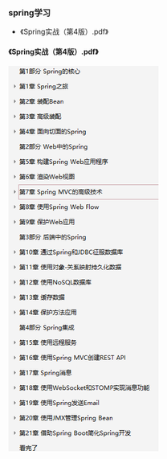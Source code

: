 ### spring学习
- 《Spring实战（第4版）.pdf》
#### 《Spring实战（第4版）.pdf》
![png/Spring实战（第4版）.PNG](../png/Spring实战（第4版）.PNG)



